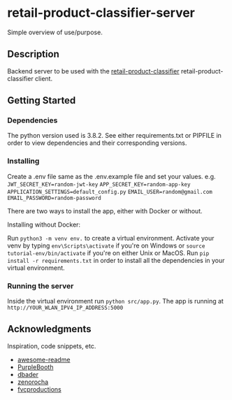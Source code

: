 # retail-product-classifier-server

Simple overview of use/purpose.

## Description

Backend server to be used with the [retail-product-classifier](https://github.com/MariosVisos/retail-product-classifier "retail-product-classifier client repository") retail-product-classifier client.

## Getting Started

### Dependencies

The python version used is 3.8.2. See either requirements.txt or PIPFILE in order to view dependencies and their corresponding versions.

### Installing

Create a .env file same as the .env.example file and set your values.
e.g.
`JWT_SECRET_KEY=random-jwt-key`
`APP_SECRET_KEY=random-app-key`
`APPLICATION_SETTINGS=default_config.py`
`EMAIL_USER=random@gmail.com`
`EMAIL_PASSWORD=random-password`

There are two ways to install the app, either with Docker or without.

Installing without Docker:

Run `python3 -m venv env.` to create a virtual environment.
Activate your venv by typing `env\Scripts\activate` if you're on Windows or 
`source tutorial-env/bin/activate` if you're on either Unix or MacOS.
Run `pip install -r requirements.txt` in order to install all the dependencies in your virtual environment.

### Running the server

Inside the virtual environment run `python src/app.py`.
The app is running at `http://YOUR_WLAN_IPV4_IP_ADDRESS:5000`


## Acknowledgments

Inspiration, code snippets, etc.
* [awesome-readme](https://github.com/matiassingers/awesome-readme)
* [PurpleBooth](https://gist.github.com/PurpleBooth/109311bb0361f32d87a2)
* [dbader](https://github.com/dbader/readme-template)
* [zenorocha](https://gist.github.com/zenorocha/4526327)
* [fvcproductions](https://gist.github.com/fvcproductions/1bfc2d4aecb01a834b46)